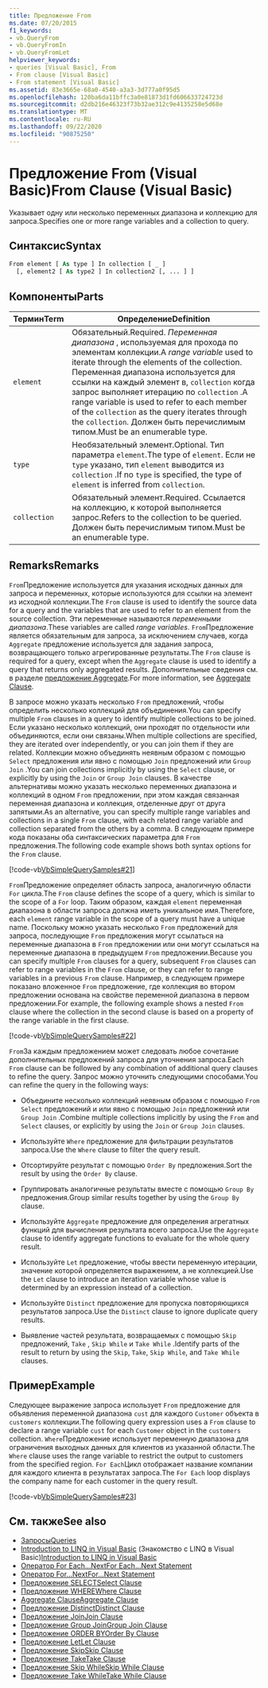 ```yaml
---
title: Предложение From
ms.date: 07/20/2015
f1_keywords:
- vb.QueryFrom
- vb.QueryFromIn
- vb.QueryFromLet
helpviewer_keywords:
- queries [Visual Basic], From
- From clause [Visual Basic]
- From statement [Visual Basic]
ms.assetid: 83e3665e-68a0-4540-a3a3-3d777a0f95d5
ms.openlocfilehash: 120ba6da11bffc3a0e81873d1fd606633724723d
ms.sourcegitcommit: d2db216e46323f73b32ae312c9e4135258e5d68e
ms.translationtype: MT
ms.contentlocale: ru-RU
ms.lasthandoff: 09/22/2020
ms.locfileid: "90875250"
---
```

# <a name="from-clause-visual-basic"></a><span data-ttu-id="8bbdc-102">Предложение From (Visual Basic)</span><span class="sxs-lookup"><span data-stu-id="8bbdc-102">From Clause (Visual Basic)</span></span>

<span data-ttu-id="8bbdc-103">Указывает одну или несколько переменных диапазона и коллекцию для запроса.</span><span class="sxs-lookup"><span data-stu-id="8bbdc-103">Specifies one or more range variables and a collection to query.</span></span>  
  
## <a name="syntax"></a><span data-ttu-id="8bbdc-104">Синтаксис</span><span class="sxs-lookup"><span data-stu-id="8bbdc-104">Syntax</span></span>  
  
```vb  
From element [ As type ] In collection [ _ ]  
  [, element2 [ As type2 ] In collection2 [, ... ] ]  
```  
  
## <a name="parts"></a><span data-ttu-id="8bbdc-105">Компоненты</span><span class="sxs-lookup"><span data-stu-id="8bbdc-105">Parts</span></span>  
  
|<span data-ttu-id="8bbdc-106">Термин</span><span class="sxs-lookup"><span data-stu-id="8bbdc-106">Term</span></span>|<span data-ttu-id="8bbdc-107">Определение</span><span class="sxs-lookup"><span data-stu-id="8bbdc-107">Definition</span></span>|  
|---|---|  
|`element`|<span data-ttu-id="8bbdc-108">Обязательный.</span><span class="sxs-lookup"><span data-stu-id="8bbdc-108">Required.</span></span> <span data-ttu-id="8bbdc-109">*Переменная диапазона* , используемая для прохода по элементам коллекции.</span><span class="sxs-lookup"><span data-stu-id="8bbdc-109">A *range variable* used to iterate through the elements of the collection.</span></span> <span data-ttu-id="8bbdc-110">Переменная диапазона используется для ссылки на каждый элемент в, `collection` когда запрос выполняет итерацию по `collection` .</span><span class="sxs-lookup"><span data-stu-id="8bbdc-110">A range variable is used to refer to each member of the `collection` as the query iterates through the `collection`.</span></span> <span data-ttu-id="8bbdc-111">Должен быть перечислимым типом.</span><span class="sxs-lookup"><span data-stu-id="8bbdc-111">Must be an enumerable type.</span></span>|  
|`type`|<span data-ttu-id="8bbdc-112">Необязательный элемент.</span><span class="sxs-lookup"><span data-stu-id="8bbdc-112">Optional.</span></span> <span data-ttu-id="8bbdc-113">Тип параметра `element`.</span><span class="sxs-lookup"><span data-stu-id="8bbdc-113">The type of `element`.</span></span> <span data-ttu-id="8bbdc-114">Если не `type` указано, тип `element` выводится из `collection` .</span><span class="sxs-lookup"><span data-stu-id="8bbdc-114">If no `type` is specified, the type of `element` is inferred from `collection`.</span></span>|  
|`collection`|<span data-ttu-id="8bbdc-115">Обязательный элемент.</span><span class="sxs-lookup"><span data-stu-id="8bbdc-115">Required.</span></span> <span data-ttu-id="8bbdc-116">Ссылается на коллекцию, к которой выполняется запрос.</span><span class="sxs-lookup"><span data-stu-id="8bbdc-116">Refers to the collection to be queried.</span></span> <span data-ttu-id="8bbdc-117">Должен быть перечислимым типом.</span><span class="sxs-lookup"><span data-stu-id="8bbdc-117">Must be an enumerable type.</span></span>|  
  
## <a name="remarks"></a><span data-ttu-id="8bbdc-118">Remarks</span><span class="sxs-lookup"><span data-stu-id="8bbdc-118">Remarks</span></span>  

 <span data-ttu-id="8bbdc-119">`From`Предложение используется для указания исходных данных для запроса и переменных, которые используются для ссылки на элемент из исходной коллекции.</span><span class="sxs-lookup"><span data-stu-id="8bbdc-119">The `From` clause is used to identify the source data for a query and the variables that are used to refer to an element from the source collection.</span></span> <span data-ttu-id="8bbdc-120">Эти переменные называются *переменными диапазона*.</span><span class="sxs-lookup"><span data-stu-id="8bbdc-120">These variables are called *range variables*.</span></span> <span data-ttu-id="8bbdc-121">`From`Предложение является обязательным для запроса, за исключением случаев, когда `Aggregate` предложение используется для задания запроса, возвращающего только агрегированные результаты.</span><span class="sxs-lookup"><span data-stu-id="8bbdc-121">The `From` clause is required for a query, except when the `Aggregate` clause is used to identify a query that returns only aggregated results.</span></span> <span data-ttu-id="8bbdc-122">Дополнительные сведения см. в разделе [предложение Aggregate](aggregate-clause.md).</span><span class="sxs-lookup"><span data-stu-id="8bbdc-122">For more information, see [Aggregate Clause](aggregate-clause.md).</span></span>  
  
 <span data-ttu-id="8bbdc-123">В запросе можно указать несколько `From` предложений, чтобы определить несколько коллекций для объединения.</span><span class="sxs-lookup"><span data-stu-id="8bbdc-123">You can specify multiple `From` clauses in a query to identify multiple collections to be joined.</span></span> <span data-ttu-id="8bbdc-124">Если указано несколько коллекций, они проходят по отдельности или объединяются, если они связаны.</span><span class="sxs-lookup"><span data-stu-id="8bbdc-124">When multiple collections are specified, they are iterated over independently, or you can join them if they are related.</span></span> <span data-ttu-id="8bbdc-125">Коллекции можно объединять неявным образом с помощью `Select` предложения или явно с помощью `Join` предложений или `Group Join` .</span><span class="sxs-lookup"><span data-stu-id="8bbdc-125">You can join collections implicitly by using the `Select` clause, or explicitly by using the `Join` or `Group Join` clauses.</span></span> <span data-ttu-id="8bbdc-126">В качестве альтернативы можно указать несколько переменных диапазона и коллекций в одном `From` предложении, при этом каждая связанная переменная диапазона и коллекция, отделенные друг от друга запятыми.</span><span class="sxs-lookup"><span data-stu-id="8bbdc-126">As an alternative, you can specify multiple range variables and collections in a single `From` clause, with each related range variable and collection separated from the others by a comma.</span></span> <span data-ttu-id="8bbdc-127">В следующем примере кода показаны оба синтаксических параметра для `From` предложения.</span><span class="sxs-lookup"><span data-stu-id="8bbdc-127">The following code example shows both syntax options for the `From` clause.</span></span>  
  
 [!code-vb[VbSimpleQuerySamples#21](~/samples/snippets/visualbasic/VS_Snippets_VBCSharp/VbSimpleQuerySamples/VB/QuerySamples1.vb#21)]  
  
 <span data-ttu-id="8bbdc-128">`From`Предложение определяет область запроса, аналогичную области `For` цикла.</span><span class="sxs-lookup"><span data-stu-id="8bbdc-128">The `From` clause defines the scope of a query, which is similar to the scope of a `For` loop.</span></span> <span data-ttu-id="8bbdc-129">Таким образом, каждая `element` переменная диапазона в области запроса должна иметь уникальное имя.</span><span class="sxs-lookup"><span data-stu-id="8bbdc-129">Therefore, each `element` range variable in the scope of a query must have a unique name.</span></span> <span data-ttu-id="8bbdc-130">Поскольку можно указать несколько `From` предложений для запроса, последующие `From` предложения могут ссылаться на переменные диапазона в `From` предложении или они могут ссылаться на переменные диапазона в предыдущем `From` предложении.</span><span class="sxs-lookup"><span data-stu-id="8bbdc-130">Because you can specify multiple `From` clauses for a query, subsequent `From` clauses can refer to range variables in the `From` clause, or they can refer to range variables in a previous `From` clause.</span></span> <span data-ttu-id="8bbdc-131">Например, в следующем примере показано вложенное `From` предложение, где коллекция во втором предложении основана на свойстве переменной диапазона в первом предложении.</span><span class="sxs-lookup"><span data-stu-id="8bbdc-131">For example, the following example shows a nested `From` clause where the collection in the second clause is based on a property of the range variable in the first clause.</span></span>  
  
 [!code-vb[VbSimpleQuerySamples#22](~/samples/snippets/visualbasic/VS_Snippets_VBCSharp/VbSimpleQuerySamples/VB/QuerySamples1.vb#22)]  
  
 <span data-ttu-id="8bbdc-132">`From`За каждым предложением может следовать любое сочетание дополнительных предложений запроса для уточнения запроса.</span><span class="sxs-lookup"><span data-stu-id="8bbdc-132">Each `From` clause can be followed by any combination of additional query clauses to refine the query.</span></span> <span data-ttu-id="8bbdc-133">Запрос можно уточнить следующими способами.</span><span class="sxs-lookup"><span data-stu-id="8bbdc-133">You can refine the query in the following ways:</span></span>  
  
- <span data-ttu-id="8bbdc-134">Объедините несколько коллекций неявным образом с помощью `From` `Select` предложений и или явно с помощью `Join` предложений или `Group Join` .</span><span class="sxs-lookup"><span data-stu-id="8bbdc-134">Combine multiple collections implicitly by using the `From` and `Select` clauses, or explicitly by using the `Join` or `Group Join` clauses.</span></span>  
  
- <span data-ttu-id="8bbdc-135">Используйте `Where` предложение для фильтрации результатов запроса.</span><span class="sxs-lookup"><span data-stu-id="8bbdc-135">Use the `Where` clause to filter the query result.</span></span>  
  
- <span data-ttu-id="8bbdc-136">Отсортируйте результат с помощью `Order By` предложения.</span><span class="sxs-lookup"><span data-stu-id="8bbdc-136">Sort the result by using the `Order By` clause.</span></span>  
  
- <span data-ttu-id="8bbdc-137">Группировать аналогичные результаты вместе с помощью `Group By` предложения.</span><span class="sxs-lookup"><span data-stu-id="8bbdc-137">Group similar results together by using the `Group By` clause.</span></span>  
  
- <span data-ttu-id="8bbdc-138">Используйте `Aggregate` предложение для определения агрегатных функций для вычисления результата всего запроса.</span><span class="sxs-lookup"><span data-stu-id="8bbdc-138">Use the `Aggregate` clause to identify aggregate functions to evaluate for the whole query result.</span></span>  
  
- <span data-ttu-id="8bbdc-139">Используйте `Let` предложение, чтобы ввести переменную итерации, значение которой определяется выражением, а не коллекцией.</span><span class="sxs-lookup"><span data-stu-id="8bbdc-139">Use the `Let` clause to introduce an iteration variable whose value is determined by an expression instead of a collection.</span></span>  
  
- <span data-ttu-id="8bbdc-140">Используйте `Distinct` предложение для пропуска повторяющихся результатов запроса.</span><span class="sxs-lookup"><span data-stu-id="8bbdc-140">Use the `Distinct` clause to ignore duplicate query results.</span></span>  
  
- <span data-ttu-id="8bbdc-141">Выявление частей результата, возвращаемых с помощью `Skip` предложений, `Take` , `Skip While` и `Take While` .</span><span class="sxs-lookup"><span data-stu-id="8bbdc-141">Identify parts of the result to return by using the `Skip`, `Take`, `Skip While`, and `Take While` clauses.</span></span>  
  
## <a name="example"></a><span data-ttu-id="8bbdc-142">Пример</span><span class="sxs-lookup"><span data-stu-id="8bbdc-142">Example</span></span>  

 <span data-ttu-id="8bbdc-143">Следующее выражение запроса использует `From` предложение для объявления переменной диапазона `cust` для каждого `Customer` объекта в `customers` коллекции.</span><span class="sxs-lookup"><span data-stu-id="8bbdc-143">The following query expression uses a `From` clause to declare a range variable `cust` for each `Customer` object in the `customers` collection.</span></span> <span data-ttu-id="8bbdc-144">`Where`Предложение использует переменную диапазона для ограничения выходных данных для клиентов из указанной области.</span><span class="sxs-lookup"><span data-stu-id="8bbdc-144">The `Where` clause uses the range variable to restrict the output to customers from the specified region.</span></span> <span data-ttu-id="8bbdc-145">`For Each`Цикл отображает название компании для каждого клиента в результатах запроса.</span><span class="sxs-lookup"><span data-stu-id="8bbdc-145">The `For Each` loop displays the company name for each customer in the query result.</span></span>  
  
 [!code-vb[VbSimpleQuerySamples#23](~/samples/snippets/visualbasic/VS_Snippets_VBCSharp/VbSimpleQuerySamples/VB/QuerySamples1.vb#23)]  
  
## <a name="see-also"></a><span data-ttu-id="8bbdc-146">См. также</span><span class="sxs-lookup"><span data-stu-id="8bbdc-146">See also</span></span>

- [<span data-ttu-id="8bbdc-147">Запросы</span><span class="sxs-lookup"><span data-stu-id="8bbdc-147">Queries</span></span>](index.md)
- <span data-ttu-id="8bbdc-148">[Introduction to LINQ in Visual Basic](../../programming-guide/language-features/linq/introduction-to-linq.md) (Знакомство с LINQ в Visual Basic)</span><span class="sxs-lookup"><span data-stu-id="8bbdc-148">[Introduction to LINQ in Visual Basic](../../programming-guide/language-features/linq/introduction-to-linq.md)</span></span>
- [<span data-ttu-id="8bbdc-149">Оператор For Each…Next</span><span class="sxs-lookup"><span data-stu-id="8bbdc-149">For Each...Next Statement</span></span>](../statements/for-each-next-statement.md)
- [<span data-ttu-id="8bbdc-150">Оператор For…Next</span><span class="sxs-lookup"><span data-stu-id="8bbdc-150">For...Next Statement</span></span>](../statements/for-next-statement.md)
- [<span data-ttu-id="8bbdc-151">Предложение SELECT</span><span class="sxs-lookup"><span data-stu-id="8bbdc-151">Select Clause</span></span>](select-clause.md)
- [<span data-ttu-id="8bbdc-152">Предложение WHERE</span><span class="sxs-lookup"><span data-stu-id="8bbdc-152">Where Clause</span></span>](where-clause.md)
- [<span data-ttu-id="8bbdc-153">Aggregate Clause</span><span class="sxs-lookup"><span data-stu-id="8bbdc-153">Aggregate Clause</span></span>](aggregate-clause.md)
- [<span data-ttu-id="8bbdc-154">Предложение Distinct</span><span class="sxs-lookup"><span data-stu-id="8bbdc-154">Distinct Clause</span></span>](distinct-clause.md)
- [<span data-ttu-id="8bbdc-155">Предложение Join</span><span class="sxs-lookup"><span data-stu-id="8bbdc-155">Join Clause</span></span>](join-clause.md)
- [<span data-ttu-id="8bbdc-156">Предложение Group Join</span><span class="sxs-lookup"><span data-stu-id="8bbdc-156">Group Join Clause</span></span>](group-join-clause.md)
- [<span data-ttu-id="8bbdc-157">Предложение ORDER BY</span><span class="sxs-lookup"><span data-stu-id="8bbdc-157">Order By Clause</span></span>](order-by-clause.md)
- [<span data-ttu-id="8bbdc-158">Предложение Let</span><span class="sxs-lookup"><span data-stu-id="8bbdc-158">Let Clause</span></span>](let-clause.md)
- [<span data-ttu-id="8bbdc-159">Предложение Skip</span><span class="sxs-lookup"><span data-stu-id="8bbdc-159">Skip Clause</span></span>](skip-clause.md)
- [<span data-ttu-id="8bbdc-160">Предложение Take</span><span class="sxs-lookup"><span data-stu-id="8bbdc-160">Take Clause</span></span>](take-clause.md)
- [<span data-ttu-id="8bbdc-161">Предложение Skip While</span><span class="sxs-lookup"><span data-stu-id="8bbdc-161">Skip While Clause</span></span>](skip-while-clause.md)
- [<span data-ttu-id="8bbdc-162">Предложение Take While</span><span class="sxs-lookup"><span data-stu-id="8bbdc-162">Take While Clause</span></span>](take-while-clause.md)
